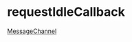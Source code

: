 # requestIdleCallback

[](https://zhuanlan.zhihu.com/p/60189423)

[MessageChannel](https://zhuanlan.zhihu.com/p/432726048)
